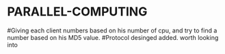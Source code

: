 # PARALLEL-COMPUTING
#Giving each client numbers based on his number of cpu, and try to find a number based on his MD5 value.
#Protocol desinged added. worth looking into
